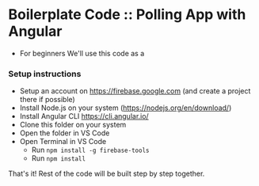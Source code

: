 # Boilerplate Code :: Polling App with Angular
- For beginners
We'll use this code as a 

### Setup instructions
- Setup an account on https://firebase.google.com (and create a project there if possible)
- Install Node.js on your system (https://nodejs.org/en/download/) 
- Install Angular CLI https://cli.angular.io/
- Clone this folder on your system
- Open the folder in VS Code
- Open Terminal in VS Code
  - Run `npm install -g firebase-tools`
  - Run `npm install`





That's it! Rest of the code will be built step by step together.